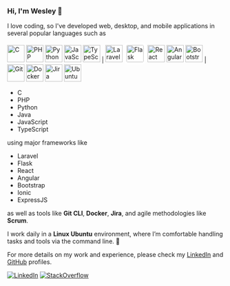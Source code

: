 ### Hi, I'm Wesley 👋

I love coding, so I've developed web, desktop, and mobile applications in several popular languages such as

<p align="left">
  <img alt="C" src="https://cdn.jsdelivr.net/gh/devicons/devicon/icons/c/c-original.svg" width="40" height="40">
  <img alt="PHP" src="https://cdn.jsdelivr.net/gh/devicons/devicon/icons/php/php-original.svg" width="40" height="40">
  <img alt="Python" src="https://cdn.jsdelivr.net/gh/devicons/devicon/icons/python/python-original.svg" width="40" height="40">
  <img alt="JavaScript" src="https://cdn.jsdelivr.net/gh/devicons/devicon/icons/javascript/javascript-original.svg" width="40" height="40">
  <img alt="TypeScript" src="https://cdn.jsdelivr.net/gh/devicons/devicon/icons/typescript/typescript-original.svg" width="40" height="40">
  |
  <img alt="Laravel" src="https://cdn.jsdelivr.net/gh/devicons/devicon/icons/laravel/laravel-original.svg" width="40" height="40">
  <img alt="Flask" src="https://cdn.jsdelivr.net/gh/devicons/devicon/icons/flask/flask-original.svg" width="40" height="40" style="background-color: white; border-radius: 8px; padding: 5px;">
  <img alt="React" src="https://cdn.jsdelivr.net/gh/devicons/devicon/icons/react/react-original.svg" width="40" height="40">
  <img alt="Angular" src="https://cdn.jsdelivr.net/gh/devicons/devicon/icons/angularjs/angularjs-original.svg" width="40" height="40">
  <img alt="Bootstrap" src="https://cdn.jsdelivr.net/gh/devicons/devicon/icons/bootstrap/bootstrap-original.svg" width="40" height="40">
  |
  <img alt="Git" src="https://cdn.jsdelivr.net/gh/devicons/devicon/icons/git/git-original.svg" width="40" height="40">
  <img alt="Docker" src="https://cdn.jsdelivr.net/gh/devicons/devicon/icons/docker/docker-original.svg" width="40" height="40">
  <img alt="Jira" src="https://cdn.jsdelivr.net/gh/devicons/devicon/icons/jira/jira-original.svg" width="40" height="40">
  <img alt="Ubuntu" src="https://cdn.jsdelivr.net/gh/devicons/devicon/icons/ubuntu/ubuntu-original.svg" width="40" height="40">
</p>

- C
- PHP
- Python
- Java
- JavaScript
- TypeScript


using major frameworks like

- Laravel
- Flask
- React
- Angular
- Bootstrap
- Ionic
- ExpressJS

as well as tools like **Git CLI**, **Docker**, **Jira**, and agile methodologies like **Scrum**. 

I work daily in a **Linux Ubuntu** environment, where I’m comfortable handling tasks and tools via the command line. 🐧

For more details on my work and experience, please check my [LinkedIn](www.linkedin.com/in/wesley-d-goncalves) and [GitHub](https://github.com/WesleyGoncalves) profiles.

<!-- Badges -->
[![LinkedIn](https://img.shields.io/badge/LinkedIn-0077B5?style=for-the-badge&logo=linkedin&logoColor=white)](www.linkedin.com/in/wesley-d-goncalves)
[![StackOverflow](https://img.shields.io/badge/-Stackoverflow-FE7A16?style=for-the-badge&logo=stack-overflow&logoColor=white)](https://stackoverflow.com/users/8522818/wesley-gon%c3%a7alves)
<!--
[![GitHub](https://img.shields.io/badge/github-%23121011.svg?style=for-the-badge&logo=github&logoColor=white)](https://github.com/wesleygoncalves)
-->

<!--
<p align="center">
  <img alt="C" src="https://cdn.jsdelivr.net/gh/devicons/devicon/icons/c/c-original.svg" width="40" height="40">
  <img alt="PHP" src="https://cdn.jsdelivr.net/gh/devicons/devicon/icons/php/php-original.svg" width="40" height="40">
  <img alt="Python" src="https://cdn.jsdelivr.net/gh/devicons/devicon/icons/python/python-original.svg" width="40" height="40">
  <img alt="Java" src="https://cdn.jsdelivr.net/gh/devicons/devicon/icons/java/java-original.svg" width="40" height="40">
  <img alt="JavaScript" src="https://cdn.jsdelivr.net/gh/devicons/devicon/icons/javascript/javascript-original.svg" width="40" height="40">
  <img alt="TypeScript" src="https://cdn.jsdelivr.net/gh/devicons/devicon/icons/typescript/typescript-original.svg" width="40" height="40">
  <img alt="Laravel" src="https://cdn.jsdelivr.net/gh/devicons/devicon/icons/laravel/laravel-original.svg" width="40" height="40">
  <img alt="Flask" src="https://cdn.jsdelivr.net/gh/devicons/devicon/icons/flask/flask-original.svg" width="40" height="40" style="background-color: white; border-radius: 8px; padding: 5px;">
  <img alt="React" src="https://cdn.jsdelivr.net/gh/devicons/devicon/icons/react/react-original.svg" width="40" height="40">
  <img alt="Angular" src="https://cdn.jsdelivr.net/gh/devicons/devicon/icons/angularjs/angularjs-original.svg" width="40" height="40">
  <img alt="Bootstrap" src="https://cdn.jsdelivr.net/gh/devicons/devicon/icons/bootstrap/bootstrap-original.svg" width="40" height="40">
  <img alt="Ionic" src="https://cdn.jsdelivr.net/gh/devicons/devicon/icons/ionic/ionic-original.svg" width="40" height="40">
  <img alt="Express" src="https://cdn.jsdelivr.net/gh/devicons/devicon/icons/express/express-original.svg" width="40" height="40">
  <img alt="Git" src="https://cdn.jsdelivr.net/gh/devicons/devicon/icons/git/git-original.svg" width="40" height="40">
  <img alt="Docker" src="https://cdn.jsdelivr.net/gh/devicons/devicon/icons/docker/docker-original.svg" width="40" height="40">
  <img alt="Jira" src="https://cdn.jsdelivr.net/gh/devicons/devicon/icons/jira/jira-original.svg" width="40" height="40">
  <img alt="Linux" src="https://cdn.jsdelivr.net/gh/devicons/devicon/icons/linux/linux-original.svg" width="40" height="40">
  <img alt="Ubuntu" src="https://cdn.jsdelivr.net/gh/devicons/devicon/icons/ubuntu/ubuntu-original.svg" width="40" height="40">
  <img alt="AWS" src="https://cdn.jsdelivr.net/gh/devicons/devicon/icons/amazonwebservices/amazonwebservices-plain-wordmark.svg" width="40" height="40">
  <img alt="HTML5" src="https://cdn.jsdelivr.net/gh/devicons/devicon/icons/html5/html5-original.svg" width="40" height="40">
  <img alt="CSS3" src="https://cdn.jsdelivr.net/gh/devicons/devicon/icons/css3/css3-original.svg" width="40" height="40">
  <img alt="SCSS (Sass" src="https://cdn.jsdelivr.net/gh/devicons/devicon/icons/sass/sass-original.svg" width="40" height="40">
  <img alt="jQuery" src="https://cdn.jsdelivr.net/gh/devicons/devicon/icons/jquery/jquery-original.svg" width="40" height="40">
  <img alt="MySQL" src="https://cdn.jsdelivr.net/gh/devicons/devicon/icons/mysql/mysql-original.svg" width="40" height="40">
  <img alt="MongoDB" src="https://cdn.jsdelivr.net/gh/devicons/devicon/icons/mongodb/mongodb-original.svg" width="40" height="40">
  <img src="https://cdn.jsdelivr.net/gh/devicons/devicon/icons/nodejs/nodejs-original.svg" width="40" height="40"/>
  <img alt="Prisma" src="https://cdn.jsdelivr.net/gh/devicons/devicon/icons/prisma/prisma-original.svg" width="40" height="40">
  <img alt="" src="https://cdn.jsdelivr.net/gh/devicons/devicon/icons/woocommerce/woocommerce-original.svg" width="40" height="40">
  <img alt="WordPress" src="https://cdn.jsdelivr.net/gh/devicons/devicon/icons/wordpress/wordpress-plain.svg" width="40" height="40">
</p>
-->

<!--
**WesleyGoncalves/wesleygoncalves** is a ✨ _special_ ✨ repository because its `README.md` (this file) appears on your GitHub profile.
- 😄 I've developed mobile apps and web/desktop applications. 
- 💬 I'm available for you to contact me
- 📫 You can reach me at dev@wesleygoncalves.com

Here are some ideas to get you started:

- 🔭 I’m currently working on ...
- 🌱 I’m currently learning ...
- 👯 I’m looking to collaborate on ...
- 🤔 I’m looking for help with ...


-  Pronouns: ...
-  Fun fact: ...
-->

<!--
<p align="center">
<!-- GitHub stats -->
<!--Source: https://github.com/anuraghazra/github-readme-stats-->
<!--
<img src="https://github-readme-stats.vercel.app/api?username=wesleygoncalves&show_icons=true&theme=vue-dark&hide_border=true" alt="Wesley's GitHub stats">
<!-- some themes: dark, transparent, vue-dark, github_dark_dimmed, discord_old_blurple -->
<!-- -------------------------------------------------------------------------------------------------------------------------------------------------- -->
<!-- Streak Stats -->
<!-- Source: https://github.com/DenverCoder1/github-readme-streak-stats -->
<!--
<img src="https://streak-stats.demolab.com/?user=wesleygoncalves&theme=vue-dark&hide_border=true" alt="GitHub Streak">
<!-- [![GitHub Streak](https://streak-stats.demolab.com/?user=wesleygoncalves&theme=vue-dark&hide_border=true)](https://git.io/streak-stats) -->
<!--
</p>
-->

<!-- Pin a Repo -->
<!-- 
  [![Readme Card](https://github-readme-stats.vercel.app/api/pin/?username=wesleygoncalves&repo=pacer)](https://github.com/wesleygoncalves/pacer)
-->

<!-- Most used Languages -->
<!-- ONLY PUBLIC REPOS -->
<!--
![Top Langs](https://github-readme-stats.vercel.app/api/top-langs/?username=wesleygoncalves&layout=compact)
-->


<!-- hide_current_streak=true, hide_longest_streak=true - ->
<details>
  <summary>:zap: S</summary>
</details>
-->

<!-- Visitors count -->
<div align="center">
  <!-- since 2025-06-17 -->
  <img src="https://profile-counter.glitch.me/WesleyGoncalves/count.svg?" width="1" height="1" />
  <img src="https://komarev.com/ghpvc/?username=WesleyGoncalves" width="1" height="1" />
</div>
